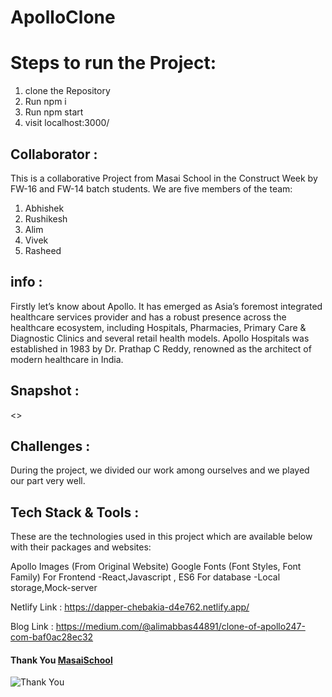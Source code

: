 # ApolloClone
# Steps to run the Project:
1. clone the Repository
2. Run npm i 
3. Run npm start
4. visit localhost:3000/
## Collaborator :
This is a collaborative Project from Masai School in the Construct Week by FW-16 and FW-14 batch students. We are five members of the team:

1. Abhishek
2. Rushikesh
3. Alim
4. Vivek
5. Rasheed

## info :
Firstly let’s know about Apollo. It has emerged as Asia’s foremost integrated healthcare services provider and has a robust presence across the healthcare ecosystem, including Hospitals, Pharmacies, Primary Care & Diagnostic Clinics and several retail health models. Apollo Hospitals was established in 1983 by Dr. Prathap C Reddy, renowned as the architect of modern healthcare in India.

## Snapshot :
<>
## Challenges :
During the project, we divided our work among ourselves and we played our part very well.

## Tech Stack & Tools :
These are the technologies used in this project which are available below with their packages and websites:

Apollo Images (From Original Website)
Google Fonts (Font Styles, Font Family)
For Frontend -React,Javascript , ES6
For database -Local storage,Mock-server

Netlify Link :
https://dapper-chebakia-d4e762.netlify.app/

Blog Link :
https://medium.com/@alimabbas44891/clone-of-apollo247-com-baf0ac28ec32

#### Thank You [MasaiSchool](https://www.masaischool.com/ "home") 


![Thank You](https://i.pinimg.com/originals/6d/cf/b8/6dcfb88b94b8d51496551f27145a829c.gif)

